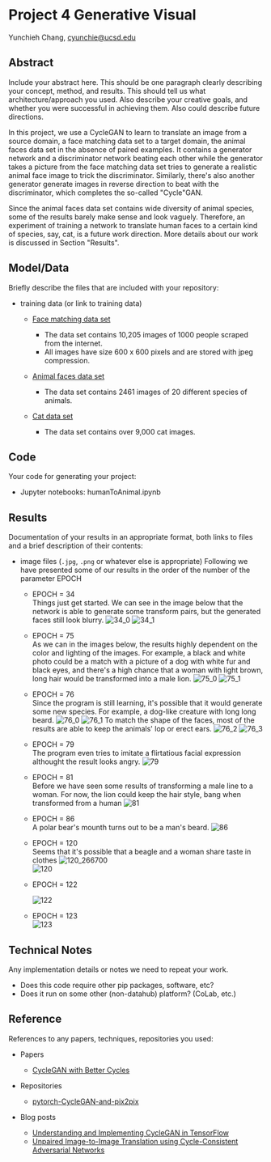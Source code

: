 # Project 4 Generative Visual

Yunchieh Chang, cyunchie@ucsd.edu

## Abstract

Include your abstract here. This should be one paragraph clearly describing your concept, method, and results. This should tell us what architecture/approach you used. Also describe your creative goals, and whether you were successful in achieving them. Also could describe future directions.

In this project, we use a CycleGAN to learn to translate an image from a source domain, a face matching data set to a target domain, the animal faces data set in the absence of paired examples. It contains a generator network and a discriminator network beating each other while the generator takes a picture from the face matching data set tries to generate a realistic animal face image to trick the discriminator. Similarly, there's also another generator generate images in reverse direction to beat with the discriminator, which completes the so-called "Cycle"GAN.

Since the animal faces data set contains wide diversity of animal species, some of the results barely make sense and look vaguely. Therefore, an experiment of training a network to translate human faces to a certain kind of species, say, cat, is a future work direction. More details about our work is discussed in Section "Results".

## Model/Data

Briefly describe the files that are included with your repository:
- training data (or link to training data)
  * [Face matching data set](https://cyberextruder.com/face-matching-data-set-download/)
    * The data set contains 10,205 images of 1000 people scraped from the internet. 
    * All images have size 600 x 600 pixels and are stored with jpeg compression.

  * [Animal faces data set](http://www.stat.ucla.edu/~zzsi/HiT/exp5.html)
    * The data set contains 2461 images of 20 different species of animals. 

  * [Cat data set](https://www.kaggle.com/crawford/cat-dataset/downloads/cat-dataset.zip/2)
    * The data set contains over 9,000 cat images.

## Code

Your code for generating your project:
- Jupyter notebooks: humanToAnimal.ipynb

## Results

Documentation of your results in an appropriate format, both links to files and a brief description of their contents:
- image files (`.jpg`, `.png` or whatever else is appropriate)
  Following we have presented some of our results in the order of the number of the parameter EPOCH
  * EPOCH = 34   
  Things just get started. We can see in the image below that the network is able to generate some transform pairs, but the generated faces still look blurry.
    ![34_0](Images/34_2.jpg)
    ![34_1](Images/34_77000.jpg)
  * EPOCH = 75   
  As we can in the images below, the results highly dependent on the color and lighting of the images. For example, a black and white photo could be a match with a picture of a dog with white fur and black eyes, and there's a high chance that a woman with light brown, long hair would be transformed into a male lion. 
    ![75_0](Images/75_2.jpg)
    ![75_1](Images/75_1667055.jpg)
  * EPOCH = 76   
  Since the program is still learning, it's possible that it would generate some new species. For example, a dog-like creature with long long beard.
    ![76_0](Images/76_168100.jpg)
    ![76_1](Images/76_168650.jpg) 
    To match the shape of the faces, most of the results are able to keep the animals' lop or erect ears.
    ![76_2](Images/76_169550.jpg)
    ![76_3](Images/76_169650.jpg)      
  * EPOCH = 79   
  The program even tries to imitate a flirtatious facial expression althought the result looks angry.
    ![79](Images/77_79.jpg)         
  * EPOCH = 81   
  Before we have seen some results of transforming a male line to a woman. For now, the lion could keep the hair style, bang when transformed from a human
    ![81](Images/81.jpg)     
  * EPOCH = 86  
  A polar bear's mounth turns out to be a man's beard.
    ![86](Images/86.jpg)        
  * EPOCH = 120  
  Seems that it's possible that a beagle and a woman share taste in clothes
    ![120_266700](Images/120_266700.jpg)           
    ![120](Images/120.png)              
  * EPOCH = 122 
  
    ![122](Images/122.jpg)
  * EPOCH = 123   
    ![123](Images/123.jpg)   

## Technical Notes

Any implementation details or notes we need to repeat your work. 
- Does this code require other pip packages, software, etc?
- Does it run on some other (non-datahub) platform? (CoLab, etc.)

## Reference

References to any papers, techniques, repositories you used:
- Papers
  * [CycleGAN with Better Cycles](https://ssnl.github.io/better_cycles/report.pdf)

- Repositories
  * [pytorch-CycleGAN-and-pix2pix](https://github.com/junyanz/pytorch-CycleGAN-and-pix2pix)

- Blog posts
  * [Understanding and Implementing CycleGAN in TensorFlow](https://hardikbansal.github.io/CycleGANBlog/)
  * [Unpaired Image-to-Image Translation using Cycle-Consistent Adversarial Networks](https://junyanz.github.io/CycleGAN/)
